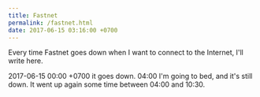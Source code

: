 ```yaml
---
title: Fastnet
permalink: /fastnet.html
date: 2017-06-15 03:16:00 +0700
---
```


Every time Fastnet goes down when
I want to connect to the Internet,
I'll write here.

2017-06-15 00:00 +0700 it goes down.
04:00 I'm going to bed, and it's still down.
It went up again some time between 04:00 and 10:30.
